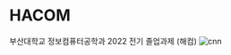 # HACOM
부산대학교 정보컴퓨터공학과 2022 전기 졸업과제 (해컴)
![cnn](https://user-images.githubusercontent.com/49915643/177231081-e2085dc4-316d-400e-bf96-069803a0ded3.png)
